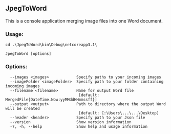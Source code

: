 ﻿## JpegToWord

This is a console application merging image files into one Word document.

### Usage:

```
cd .\JpegToWord\bin\Debug\netcoreapp3.1\
```

```
JpegToWord [options]
```

### Options:
```
  --images <images>            Specify paths to your incoming images
  --imageFolder <imageFolder>  Specify path to your folder containing incoming images
  --filename <filename>        Name for output Word file
                                [default: MergedFile{DateTime.Now:yyMMddHHmmssff}]
  --output <output>            Path to directory where the output Word will be created
                                [default: C:\Users\...\...\Desktop]
  --header <header>            Specify path to your Json file
  --version                    Show version information
  -?, -h, --help               Show help and usage information
  ```



